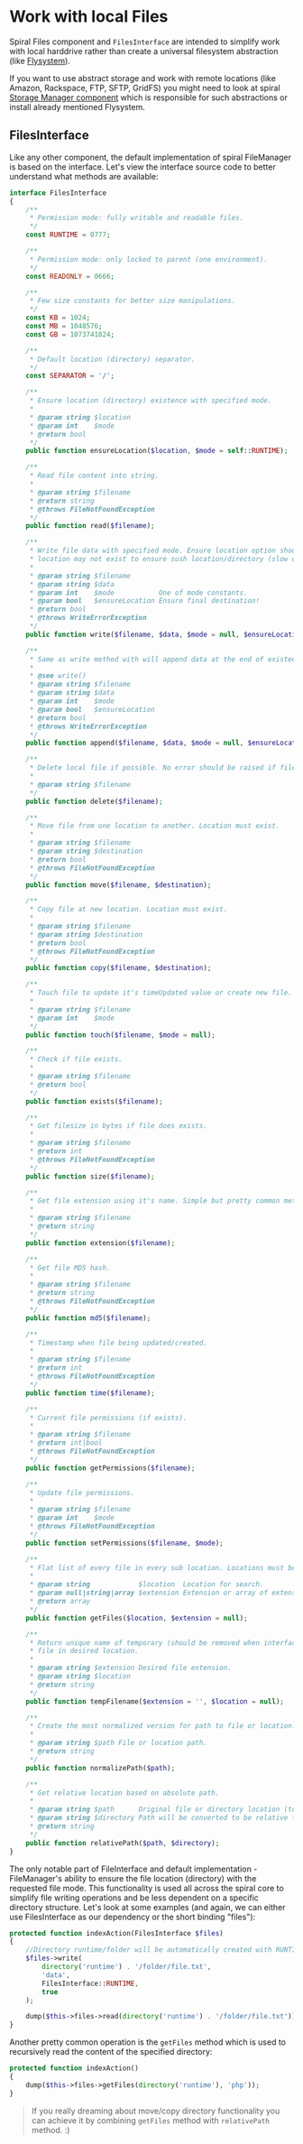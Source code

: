 # Work with local Files
Spiral Files component and `FilesInterface` are intended to simplify work with local harddrive rather than create a universal filesystem abstraction (like [Flysystem](https://github.com/thephpleague/flysystem)). 

If you want to use abstract storage and work with remote locations (like Amazon, Rackspace, FTP, SFTP, GridFS) you might need to look at spiral [Storage Manager component](/storage/overview.md) which is responsible for such abstractions or install already mentioned Flysystem. 

## FilesInterface
Like any other component, the default implementation of spiral FileManager is based on the interface. Let's view the interface source code to better understand what methods are available:

```php
interface FilesInterface
{
    /**
     * Permission mode: fully writable and readable files.
     */
    const RUNTIME = 0777;

    /**
     * Permission mode: only locked to parent (one environment).
     */
    const READONLY = 0666;

    /**
     * Few size constants for better size manipulations.
     */
    const KB = 1024;
    const MB = 1048576;
    const GB = 1073741824;

    /**
     * Default location (directory) separator.
     */
    const SEPARATOR = '/';

    /**
     * Ensure location (directory) existence with specified mode.
     *
     * @param string $location
     * @param int    $mode
     * @return bool
     */
    public function ensureLocation($location, $mode = self::RUNTIME);

    /**
     * Read file content into string.
     *
     * @param string $filename
     * @return string
     * @throws FileNotFoundException
     */
    public function read($filename);

    /**
     * Write file data with specified mode. Ensure location option should be used only if desired
     * location may not exist to ensure sush location/directory (slow operation).
     *
     * @param string $filename
     * @param string $data
     * @param int    $mode           One of mode constants.
     * @param bool   $ensureLocation Ensure final destination!
     * @return bool
     * @throws WriteErrorException
     */
    public function write($filename, $data, $mode = null, $ensureLocation = false);

    /**
     * Same as write method with will append data at the end of existed file without replacing it.
     *
     * @see write()
     * @param string $filename
     * @param string $data
     * @param int    $mode
     * @param bool   $ensureLocation
     * @return bool
     * @throws WriteErrorException
     */
    public function append($filename, $data, $mode = null, $ensureLocation = false);

    /**
     * Delete local file if possible. No error should be raised if file does not exists.
     *
     * @param string $filename
     */
    public function delete($filename);

    /**
     * Move file from one location to another. Location must exist.
     *
     * @param string $filename
     * @param string $destination
     * @return bool
     * @throws FileNotFoundException
     */
    public function move($filename, $destination);

    /**
     * Copy file at new location. Location must exist.
     *
     * @param string $filename
     * @param string $destination
     * @return bool
     * @throws FileNotFoundException
     */
    public function copy($filename, $destination);

    /**
     * Touch file to update it's timeUpdated value or create new file. Location must exist.
     *
     * @param string $filename
     * @param int    $mode
     */
    public function touch($filename, $mode = null);

    /**
     * Check if file exists.
     *
     * @param string $filename
     * @return bool
     */
    public function exists($filename);

    /**
     * Get filesize in bytes if file does exists.
     *
     * @param string $filename
     * @return int
     * @throws FileNotFoundException
     */
    public function size($filename);

    /**
     * Get file extension using it's name. Simple but pretty common method.
     *
     * @param string $filename
     * @return string
     */
    public function extension($filename);

    /**
     * Get file MD5 hash.
     *
     * @param string $filename
     * @return string
     * @throws FileNotFoundException
     */
    public function md5($filename);

    /**
     * Timestamp when file being updated/created.
     *
     * @param string $filename
     * @return int
     * @throws FileNotFoundException
     */
    public function time($filename);

    /**
     * Current file permissions (if exists).
     *
     * @param string $filename
     * @return int|bool
     * @throws FileNotFoundException
     */
    public function getPermissions($filename);

    /**
     * Update file permissions.
     *
     * @param string $filename
     * @param int    $mode
     * @throws FileNotFoundException
     */
    public function setPermissions($filename, $mode);

    /**
     * Flat list of every file in every sub location. Locations must be normalized.
     *
     * @param string            $location  Location for search.
     * @param null|string|array $extension Extension or array of extensions to files.
     * @return array
     */
    public function getFiles($location, $extension = null);

    /**
     * Return unique name of temporary (should be removed when interface implementation destructed)
     * file in desired location.
     *
     * @param string $extension Desired file extension.
     * @param string $location
     * @return string
     */
    public function tempFilename($extension = '', $location = null);

    /**
     * Create the most normalized version for path to file or location.
     *
     * @param string $path File or location path.
     * @return string
     */
    public function normalizePath($path);

    /**
     * Get relative location based on absolute path.
     *
     * @param string $path      Original file or directory location (to).
     * @param string $directory Path will be converted to be relative to this directory (from).
     * @return string
     */
    public function relativePath($path, $directory);
}
```

The only notable part of FileInterface and default implementation - FileManager's ability to ensure the file location (directory) with the requested file mode. This functionality is used all across the spiral core to simplify file writing operations and be less dependent on a specific directory structure. Let's look at some examples (and again, we can either use FilesInterface as our dependency or the short binding "files"):

```php
protected function indexAction(FilesInterface $files)
{
    //Directory runtime/folder will be automatically created with RUNTIME (777) mode
    $files->write(
        directory('runtime') . '/folder/file.txt',
        'data',
        FilesInterface::RUNTIME,
        true
    );

    dump($this->files->read(directory('runtime') . '/folder/file.txt'));
}
```

Another pretty common operation is the `getFiles` method which is used to recursively read the content of the specified directory:

```php
protected function indexAction()
{
    dump($this->files->getFiles(directory('runtime'), 'php'));
}
```

> If you really dreaming about move/copy directory functionality you can achieve it by combining `getFiles` method with `relativePath` method. :)
